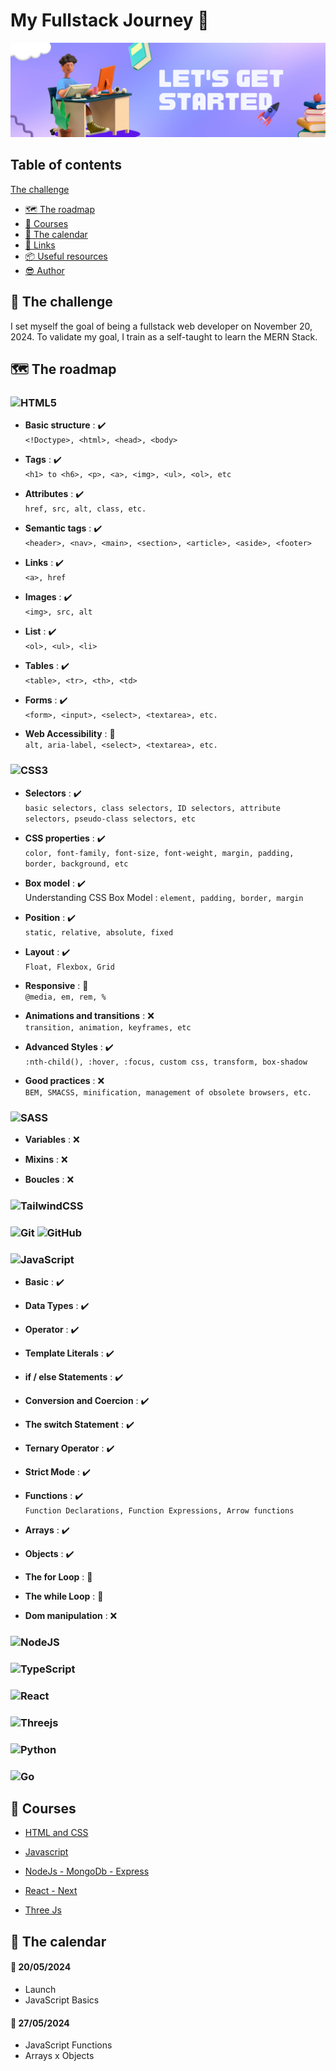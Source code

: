 # My Fullstack Journey 🎒

![Fullstack Journey](Home/images/readMeBanner.png)



## Table of contents

[The challenge](#the-challenge)

- [🗺️ The roadmap](#the-roadmap)
- [🧠 Courses](#courses)
- [📅 The calendar](#the-calendar)
- [🔗 Links](#links)
- [📦 Useful resources](#useful-resources)
- [😎 Author](#author)



## 🎯 The challenge

I set myself the goal of being a fullstack web developer on November 20, 2024.
To validate my goal, I train as a self-taught to learn the MERN Stack.



## 🗺️ The roadmap

### ![HTML5](https://img.shields.io/badge/html5-%23E34F26.svg?style=for-the-badge&logo=html5&logoColor=white)

- **Basic structure** : ✔️</br>
  `<!Doctype>, <html>, <head>, <body>`

- **Tags** : ✔️</br>
  `<h1> to <h6>, <p>, <a>, <img>, <ul>, <ol>, etc`

- **Attributes** : ✔️</br>
  `href, src, alt, class, etc.`

- **Semantic tags** : ✔️</br>
  `<header>, <nav>, <main>, <section>, <article>, <aside>, <footer>`

- **Links** : ✔️</br>
  `<a>, href`

- **Images** : ✔️</br>
  `<img>, src, alt`

- **List** : ✔️</br>
  `<ol>, <ul>, <li>`

- **Tables** : ✔️</br>
  `<table>, <tr>, <th>, <td>`

- **Forms** : ✔️</br>
  `<form>, <input>, <select>, <textarea>, etc.`

- **Web Accessibility** : 🚧</br>
  `alt, aria-label, <select>, <textarea>, etc.`


### ![CSS3](https://img.shields.io/badge/css3-%231572B6.svg?style=for-the-badge&logo=css3&logoColor=white)

- **Selectors** : ✔️</br>
  `basic selectors, class selectors, ID selectors, attribute selectors, pseudo-class selectors, etc`

- **CSS properties** : ✔️</br>
  `color, font-family, font-size, font-weight, margin, padding, border, background, etc`

- **Box model** : ✔️</br>
  Understanding CSS Box Model : `element, padding, border, margin`

- **Position** : ✔️</br>
  `static, relative, absolute, fixed`

- **Layout** : ✔️</br>
  `Float, Flexbox, Grid`

- **Responsive** : 🚧</br>
  `@media, em, rem, %`

- **Animations and transitions** : ❌</br>
  `transition, animation, keyframes, etc`

- **Advanced Styles** : ✔️</br>
  `:nth-child(), :hover, :focus, custom css, transform, box-shadow`

- **Good practices** : ❌</br>
  `BEM, SMACSS, minification, management of obsolete browsers, etc.`


### ![SASS](https://img.shields.io/badge/SASS-hotpink.svg?style=for-the-badge&logo=SASS&logoColor=white)

- **Variables** : ❌</br>

- **Mixins** : ❌</br>

- **Boucles** : ❌</br>


### ![TailwindCSS](https://img.shields.io/badge/tailwindcss-%2338B2AC.svg?style=for-the-badge&logo=tailwind-css&logoColor=white)

### ![Git](https://img.shields.io/badge/git-%23F05033.svg?style=for-the-badge&logo=git&logoColor=white) ![GitHub](https://img.shields.io/badge/github-%23121011.svg?style=for-the-badge&logo=github&logoColor=white)


### ![JavaScript](https://img.shields.io/badge/javascript-%23F7DF1E.svg?style=for-the-badge&logo=javascript&logoColor=%23323330)

- **Basic** : ✔️</br>

- **Data Types** : ✔️</br>

- **Operator** : ✔️</br>

- **Template Literals** : ✔️</br>

- **if / else Statements** : ✔️</br>

- **Conversion and Coercion** : ✔️</br>

- **The switch Statement** : ✔️</br>

- **Ternary Operator** : ✔️</br>

- **Strict Mode** : ✔️</br>

- **Functions** : ✔️</br>
  `Function Declarations, Function Expressions, Arrow functions`

- **Arrays** : ✔️</br>

- **Objects** : ✔️</br>

- **The for Loop** : 🚧</br>

- **The while Loop** : 🚧</br>

- **Dom manipulation** : ❌</br>


### ![NodeJS](https://img.shields.io/badge/node.js-6DA55F?style=for-the-badge&logo=node.js&logoColor=white)


### ![TypeScript](https://img.shields.io/badge/typescript-%23007ACC.svg?style=for-the-badge&logo=typescript&logoColor=white)


### ![React](https://img.shields.io/badge/react-%2361DAFB.svg?style=for-the-badge&logo=react&logoColor=%2320232a)


### ![Threejs](https://img.shields.io/badge/threejs-black?style=for-the-badge&logo=three.js&logoColor=white)


### ![Python](https://img.shields.io/badge/python-3670A0?style=for-the-badge&logo=python&logoColor=ffdd54)


### ![Go](https://img.shields.io/badge/go-%2300ADD8.svg?style=for-the-badge&logo=go&logoColor=white)



## 🧠 Courses

- [HTML and CSS](https://www.udemy.com/course/design-and-develop-a-killer-website-with-html5-and-css3)

- [Javascript](https://www.udemy.com/course/the-complete-javascript-course/)

- [NodeJs - MongoDb - Express](https://www.udemy.com/course/nodejs-express-mongodb-bootcamp)

- [React - Next](https://www.udemy.com/course/the-ultimate-react-course)

- [Three Js](https://threejs-journey.com/)



## 📅 The calendar

#### 📆 20/05/2024
  - Launch
  - JavaScript Basics

#### 📆 27/05/2024
  - JavaScript Functions
  - Arrays x Objects

